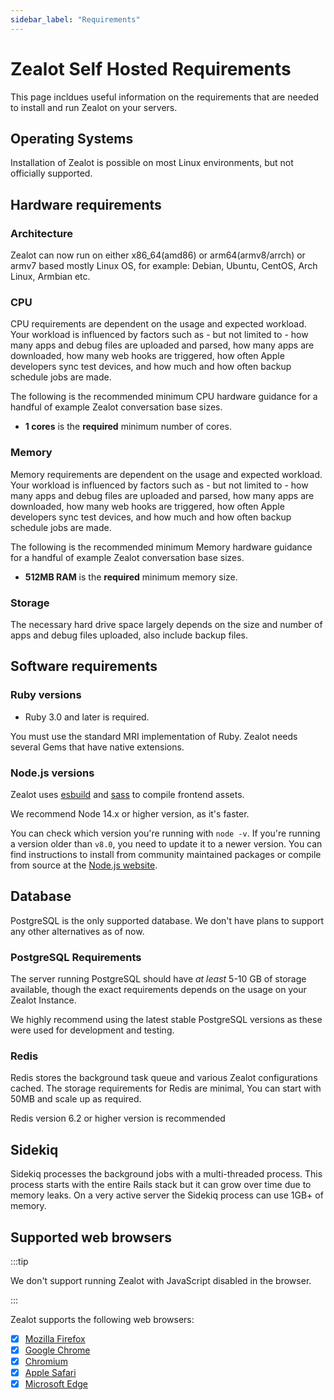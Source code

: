 ```yaml
---
sidebar_label: "Requirements"
---
```


# Zealot Self Hosted Requirements

This page incldues useful information on the requirements that are needed to install and run Zealot on your servers.

## Operating Systems

Installation of Zealot is possible on most Linux environments, but not officially supported.

## Hardware requirements

### Architecture

Zealot can now run on either x86_64(amd86) or arm64(armv8/arrch) or armv7 based mostly Linux OS, for example: Debian, Ubuntu, CentOS, Arch Linux, Armbian etc.

### CPU

CPU requirements are dependent on the usage and expected workload. Your workload is influenced by factors such as - but not limited to - how many apps and debug files are uploaded and parsed, how many apps are downloaded, how many web hooks are triggered, how often Apple developers sync test devices, and how much and how often backup schedule jobs are made.

The following is the recommended minimum CPU hardware guidance for a handful of example Zealot conversation base sizes.

- **1 cores** is the **required** minimum number of cores.

### Memory

Memory requirements are dependent on the usage and expected workload. Your workload is influenced by factors such as - but not limited to - how many apps and debug files are uploaded and parsed, how many apps are downloaded, how many web hooks are triggered, how often Apple developers sync test devices, and how much and how often backup schedule jobs are made.

The following is the recommended minimum Memory hardware guidance for a handful of example Zealot conversation base sizes.

- **512MB RAM** is the **required** minimum memory size.

### Storage

The necessary hard drive space largely depends on the size and number of apps and debug files uploaded, also include backup files.

## Software requirements

### Ruby versions

- Ruby 3.0 and later is required.

You must use the standard MRI implementation of Ruby. Zealot needs several Gems that have native extensions.

### Node.js versions

Zealot uses [esbuild](https://esbuild.github.io/) and [sass](https://sass-lang.com/) to compile frontend assets.

We recommend Node 14.x or higher version, as it's faster.

You can check which version you're running with `node -v`. If you're running a version older than `v8.0`,
you need to update it to a newer version. You can find instructions to install from community maintained packages or compile from source at the [Node.js website](https://nodejs.org/en/download/).

## Database

PostgreSQL is the only supported database. We don't have plans to support any other alternatives as of now.

### PostgreSQL Requirements

The server running PostgreSQL should have _at least_ 5-10 GB of storage
available, though the exact requirements depends on the usage on your Zealot Instance.

We highly recommend using the latest stable PostgreSQL versions as these were used for development and testing.

### Redis

Redis stores the background task queue and various Zealot configurations cached.
The storage requirements for Redis are minimal, You can start with 50MB and scale up as required.

Redis version 6.2 or higher version is recommended

## Sidekiq

Sidekiq processes the background jobs with a multi-threaded process.
This process starts with the entire Rails stack but it can grow over time due to memory leaks.
On a very active server the Sidekiq process can use 1GB+ of memory.

## Supported web browsers

:::tip

We don't support running Zealot with JavaScript disabled in the browser.

:::

Zealot supports the following web browsers:

- [x] [Mozilla Firefox](https://www.mozilla.org/en-US/firefox/new/)
- [x] [Google Chrome](https://www.google.com/chrome/)
- [x] [Chromium](https://www.chromium.org/getting-involved/dev-channel)
- [x] [Apple Safari](https://www.apple.com/safari/)
- [x] [Microsoft Edge](https://www.microsoft.com/en-us/edge)
